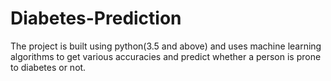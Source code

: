 # Diabetes-Prediction
The project is built using python(3.5 and above) and uses machine learning algorithms to get various accuracies and predict whether a person is prone to diabetes or not.
